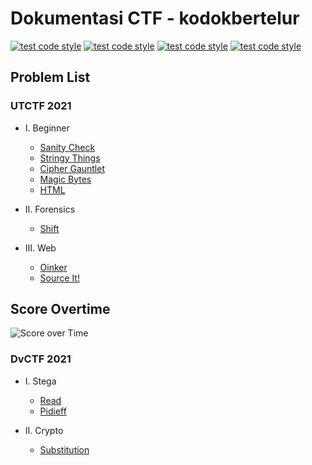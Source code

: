 # Dokumentasi CTF - kodokbertelur
[![test code style](https://img.shields.io/badge/Author-Dimas%20Pramudya-a6e3e9)](https://github.com/dimasssph)
[![test code style](https://img.shields.io/badge/Name-Dimas%20Pramudya%20Haqqi-00adb5)](https://github.com/dimasssph)
[![test code style](https://img.shields.io/badge/NRP-05311840000037-393e46)](https://github.com/dimasssph)
[![test code style](https://img.shields.io/badge/Lecturers-Mr.%20Ridho%20Rahman%20Hariadi,%20S.Kom.,%20M.Sc.-222831)](https://id.linkedin.com/in/ridho-rahman-hariadi-bb1402109)

## Problem List
### UTCTF 2021
- I. Beginner
    - [Sanity Check](https://github.com/dimasssph/CTF-Writeup-KWAIT/tree/main/UTCTF%202021/Sanity%20Check)
    - [Stringy Things](https://github.com/dimasssph/CTF-Writeup-KWAIT/tree/main/UTCTF%202021/Stringy%20Things)
    - [Cipher Gauntlet](https://github.com/dimasssph/CTF-Writeup-KWAIT/tree/main/UTCTF%202021/Cipher%20Gauntlet)
    - [Magic Bytes](https://github.com/dimasssph/CTF-Writeup-KWAIT/tree/main/UTCTF%202021/Magic%20Bytes)
    - [HTML](https://github.com/dimasssph/CTF-Writeup-KWAIT/tree/main/UTCTF%202021/HTML)

- II. Forensics
    - [Shift](https://github.com/dimasssph/CTF-Writeup-KWAIT/tree/main/UTCTF%202021/Shift)

- III. Web
    - [Oinker](https://github.com/dimasssph/CTF-Writeup-KWAIT/tree/main/UTCTF%202021/Oinker)
    - [Source It!](https://github.com/dimasssph/CTF-Writeup-KWAIT/tree/main/UTCTF%202021/Source%20it!)

## Score Overtime
![Score over Time](https://user-images.githubusercontent.com/55182072/111099599-71fe6800-8578-11eb-83b4-c6dd0cd9dd48.png)

### DvCTF 2021
- I. Stega
    - [Read](https://github.com/dimasssph/CTF-Writeup-KWAIT/tree/main/DvCTF%202021/Read)
    - [Pidieff](https://github.com/dimasssph/CTF-Writeup-KWAIT/tree/main/DvCTF%202021/Pidieff)

- II. Crypto
    - [Substitution](https://github.com/dimasssph/CTF-Writeup-KWAIT/tree/main/DvCTF%202021/Substitution)
